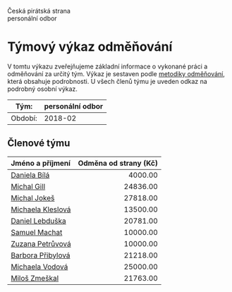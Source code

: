 Česká pirátská strana  
personální odbor

Týmový výkaz odměňování
===========================

V tomtu výkazu zveřejňujeme základní informace o vykonané práci a odměňování
za určitý tým. Výkaz je sestaven podle [metodiky odměňování][metodika],
která obsahuje podrobnosti. U všech členů týmu je uveden odkaz na podrobný osobní výkaz.

Tým:                     | personální odbor
-----------------------  | --------------------
Období:                  | 2018-02

Členové týmu
--------------

| Jméno a příjmení                        |   Odměna od strany (Kč) |
|:----------------------------------------|------------------------:|
| [Daniela Bílá](daniela-bila/)           |                 4000.00 |
| [Michal Gill](michal-gill/)             |                24836.00 |
| [Michal Jokeš](michal-jokes/)           |                27818.00 |
| [Michaela Kleslová](michaela-kleslova/) |                13500.00 |
| [Daniel Lebduška](daniel-lebduska/)     |                20781.00 |
| [Samuel Machat](samuel-machat/)         |                10000.00 |
| [Zuzana Petrůvová](zuzana-petruvova/)   |                10000.00 |
| [Barbora Přibylová](barbora-pribylova/) |                21218.00 |
| [Michaela Vodová](michaela-vodova/)     |                25000.00 |
| [Miloš Zmeškal](milos-zmeskal/)         |                21763.00 |


[metodika]: https://redmine.pirati.cz/projects/po/wiki/Odmenovani
